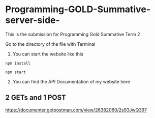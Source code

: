 # Programming-GOLD-Summative-server-side-
This is the submission for Programming Gold Summative Term 2

Go to the directory of the file with Terminal 
1. You can start the website like this 

```
npm install
```

```
npm start
```
2. You can find the API Documentation of my website here
## 2 GETs and 1 POST
https://documenter.getpostman.com/view/26382060/2s93JwQ397

